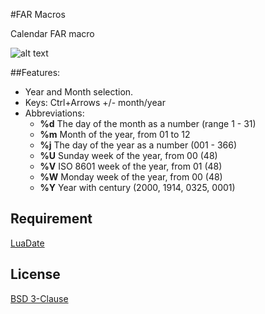 #FAR Macros

Calendar FAR macro

![alt text](http://i80.fastpic.ru/big/2016/0513/f9/6e7b81bec378ab858f941d53eee659f9.png "Calendar")

##Features:

* Year and Month selection.
* Keys: Ctrl+Arrows +/- month/year
* Abbreviations:
	* **%d**	The day of the month as a number (range 1 - 31)
	* **%m**	Month of the year, from 01 to 12
	* **%j**	The day of the year as a number (001 - 366)
	* **%U**	Sunday week of the year, from 00 (48)
	* **%V**	ISO 8601 week of the year, from 01 (48)
	* **%W**	Monday week of the year, from 00 (48)
	* **%Y**	Year with century (2000, 1914, 0325, 0001)

## Requirement

[LuaDate](https://github.com/Tieske/date/)

## License

[BSD 3-Clause](https://opensource.org/licenses/BSD-3-Clause)

